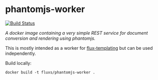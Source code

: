 # phantomjs-worker

[![Build Status](https://travis-ci.org/flux-s/phantomjs-worker.svg)](https://travis-ci.org/flux-s/phantomjs-worker)

*A docker image containing a very simple REST service for document conversion and rendering using phantomjs.*

This is mostly intended as a worker for [flux-templating](https://github.com/flux-s/flux-templating) but can be used independently.

Build locally:

    docker build -t fluxs/phantomjs-worker .

